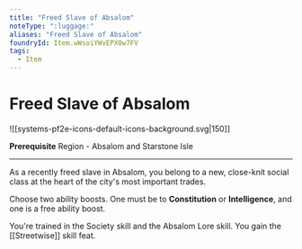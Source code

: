 ```yaml
---
title: "Freed Slave of Absalom"
noteType: ":luggage:"
aliases: "Freed Slave of Absalom"
foundryId: Item.wWsoiYWvEPX0w7FV
tags:
  - Item
---
```


# Freed Slave of Absalom
![[systems-pf2e-icons-default-icons-background.svg|150]]

**Prerequisite** Region - Absalom and Starstone Isle

* * *

As a recently freed slave in Absalom, you belong to a new, close-knit social class at the heart of the city's most important trades.

Choose two ability boosts. One must be to **Constitution** or **Intelligence**, and one is a free ability boost.

You're trained in the Society skill and the Absalom Lore skill. You gain the [[Streetwise]] skill feat.
